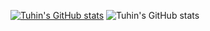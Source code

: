 [![Tuhin's GitHub stats](https://github-readme-stats.vercel.app/api?username=Tuhin114)](https://github.com/Tuhin114/github-readme-stats)
![Tuhin's GitHub stats](https://github-readme-stats.vercel.app/api?username=Tuhin114&show=reviews,discussions_started,discussions_answered,prs_merged,prs_merged_percentage)
